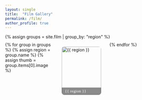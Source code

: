 ```yaml
---
layout: single
title:  "Film Gallery"
permalink: /film/
author_profile: true    
---
```


<style>
@import url("https://fonts.googleapis.com/css2?family=Lora:wght@500&display=swap");

/* ===== Film 首页网格 ===== */
.collection-grid{
  display:grid;
  grid-template-columns:repeat(3, minmax(0, 1fr)); /* ← 重点 */
  gap:.8rem;               /* 间距不变 */
  max-width:100%;          /* 宽度给满，中间留白由页面内边距决定 */
  margin:.1rem 0;
}

.collection-grid__item a{
  text-decoration:none;
  color:inherit;
  display:block;
}

h1.page__title{
  margin-bottom:1rem; 
}
  
/* ——— figure 覆盖文字 ——— */
.collection-grid__figure{
  position:relative;
  overflow:hidden;
  border-radius:8px;
  transition:transform .25s ease;
  margin:0.9rem;  
}

.collection-grid__figure img{
  width:100%;
  aspect-ratio:1/1;
  object-fit:cover;
  display:block;
  filter:brightness(92%);
  transition:filter .25s ease;
}

.collection-grid__caption{
  position:absolute;
  inset:auto 0 0 0;
  padding:.25rem .7rem;
  background:rgba(0,0,0,.45);
  backdrop-filter:blur(2px);
  font:500 .82rem/1.25 "Lora", serif;
  color:#fff;
  letter-spacing:.4px;
  transition:background .25s ease;
}

.collection-grid__item:hover .collection-grid__figure{transform:scale(1.035);}
.collection-grid__item:hover img{filter:brightness(100%);}
.collection-grid__item:hover .collection-grid__caption{background:rgba(0,0,0,.6);}

.page__content > p:empty{
  margin:0;
  padding:0;
  display:none;
}

.collection-grid{
  margin-top:-0.3rem;  
}
</style>

{% assign groups = site.film | group_by: "region" %}
<div class="collection-grid">
{% for group in groups %}
  {% assign region = group.name %}
  {% assign thumb  = group.items[0].image %}
  <div class="collection-grid__item">
    <a href="{{ '/film/' | append: region | downcase | append: '/' | relative_url }}">
      <figure class="collection-grid__figure">
        <img src="{{ thumb | relative_url }}" alt="{{ region }}">
        <figcaption class="collection-grid__caption">{{ region }}</figcaption>
      </figure>
    </a>
  </div>
{% endfor %}
</div>
